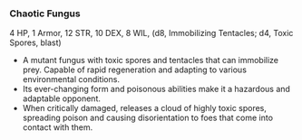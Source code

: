 ### Chaotic Fungus

4 HP, 1 Armor, 12 STR, 10 DEX, 8 WIL, (d8, Immobilizing Tentacles; d4, Toxic Spores, blast)

- A mutant fungus with toxic spores and tentacles that can immobilize prey. Capable of rapid regeneration and adapting to various environmental conditions.
- Its ever-changing form and poisonous abilities make it a hazardous and adaptable opponent.
- When critically damaged, releases a cloud of highly toxic spores, spreading poison and causing disorientation to foes that come into contact with them.

